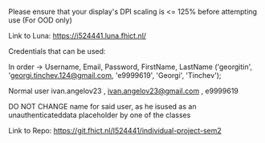 Please ensure that your display's DPI scaling is <= 125% before attempting use (For OOD only)

Link to Luna:
https://i524441.luna.fhict.nl/

Credentials that can be used:

In order -> Username, Email, Password, FirstName, LastName
('georgitin', 'georgi.tinchev.124@gmail.com, 'e9999619', 'Georgi', 'Tinchev'); 

Normal user
ivan.angelov23 , ivan.angelov23@gmail.com , e9999619

DO NOT CHANGE name for said user, as he isused as an
unauthenticateddata placeholder by one of the classes

Link to Repo:
https://git.fhict.nl/I524441/individual-project-sem2

